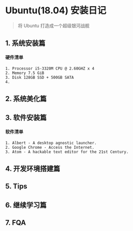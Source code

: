 # Ubuntu(18.04) 安装日记

> 将 Ubuntu 打造成一个超级银河战舰



## 1. 系统安装篇

#### 硬件清单

```
1. Processor i5-3320M CPU @ 2.60GHZ x 4
2. Memory 7.5 GiB
3. Disk 128GB SSD + 500GB SATA
4. 
```





## 2. 系统美化篇



## 3. 软件安装篇

#### 软件清单

```
1. Albert - A desktop agnostic launcher.
2. Google Chrome - Access the Internet.
3. Atom - A hackable text editor for the 21st Century.
```



## 4. 开发环境搭建篇



## 5. Tips



## 6. 继续学习篇



## 7. FQA



